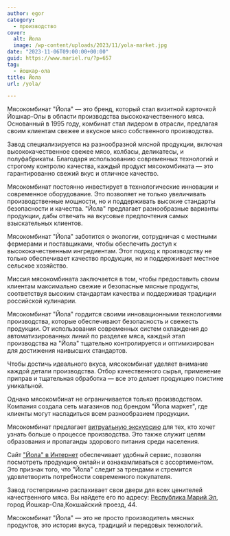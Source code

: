 ```yaml
---
author: egor
category:
  - производство
cover:
  alt: Йола
  image: /wp-content/uploads/2023/11/yola-market.jpg
date: "2023-11-06T09:00:00+00:00"
guid: https://www.mariel.ru/?p=657
tag:
  - йошкар-ола
title: Йола
url: /yola/

---
```

Мясокомбинат "Йола" — это бренд, который стал визитной карточкой Йошкар-Олы в области производства высококачественного мяса. Основанный в 1995 году, комбинат стал лидером в отрасли, предлагая своим клиентам свежее и вкусное мясо собственного производства.

Завод специализируется на разнообразной мясной продукции, включая высококачественное свежее мясо, колбасы, деликатесы, и полуфабрикаты. Благодаря использованию современных технологий и строгому контролю качества, каждый продукт мясокомбината — это гарантированно свежий вкус и отличное качество.

Мясокомбинат постоянно инвестирует в технологические инновации и современное оборудование. Это позволяет не только увеличивать производственные мощности, но и поддерживать высокие стандарты безопасности и качества. "Йола" предлагает разнообразные варианты продукции, дабы отвечать на вкусовые предпочтения самых взыскательных клиентов.

Мясокомбинат "Йола" заботится о экологии, сотрудничая с местными фермерами и поставщиками, чтобы обеспечить доступ к высококачественным ингредиентам. Этот подход к производству не только обеспечивает качество продукции, но и поддерживает местное сельское хозяйство.

Миссия мясокомбината заключается в том, чтобы предоставить своим клиентам максимально свежие и безопасные мясные продукты, соответствуя высоким стандартам качества и поддерживая традиции российской кулинарии.

Мясокомбинат "Йола" гордится своими инновационными технологиями производства, которые обеспечивают безопасность и свежесть продукции. От использования современных систем охлаждения до автоматизированных линий по разделке мяса, каждый этап производства на "Йола" тщательно контролируется и оптимизирован для достижения наивысших стандартов.

Чтобы достичь идеального вкуса, мясокомбинат уделяет внимание каждой детали производства. Отбор качественного сырья, применение приправ и тщательная обработка — все это делает продукцию поистине уникальной.

Однако мясокомбинат не ограничивается только производством. Компания создала сеть магазинов под брендом "Йола маркет", где клиенты могут насладиться всем разнообразием продукции.

Мясокомбинат предлагает [витруальную экскурсию](https://www.yola-mkt.ru/company/yola/virtualnyy-tur/) для тех, кто хочет узнать больше о процессе производства. Это также служит целям образования и пропаганды здорового питания среди населения.

Сайт ["Йола" в Интернет](https://www.yola-mkt.ru/) обеспечивает удобный сервис, позволяя посмотреть продукцию онлайн и ознакамливаться с ассортиментом. Это признак того, что "Йола" следит за трендами и стремится удовлетворить потребности современного покупателя.

Завод гостеприимно распахивает свои двери для всех ценителей качественного мяса. Вы найдете его по адресу: [Республика Марий Эл](/), город Йошкар-Ола,Кокшайский проезд, 44.

Мясокомбинат "Йола" — это не просто производитель мясных продуктов, это история вкуса, традиций и передовых технологий.
